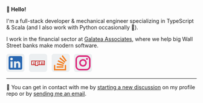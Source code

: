 **:rocket: Hello!**

I'm a full-stack developer & mechanical engineer specializing in TypeScript & Scala (and I also work with Python occasionally 🐍).

I work in the financial sector at [Galatea Associates](http://www.galatea-associates.com/), where we help big Wall Street banks make modern software.

[![LinkedIn](linkedin.png)](https://linkedin.com/in/ian-sanders) &nbsp;
[![NPM](npm.png)](https://www.npmjs.com/~iansan5653) &nbsp;
[![Stack Overflow](stack-overflow.png)](https://stackoverflow.com/users/1243041/ian?tab=profile) &nbsp;
[![Instagram](instagram.png)](https://www.instagram.com/iansan5653/) &nbsp;

---

:speech_balloon: You can get in contact with me by [starting a new discussion](https://github.com/iansan5653/iansan5653/discussions/new) on my profile repo or by [sending me an email](mailto:iansan5653@gmail.com).
